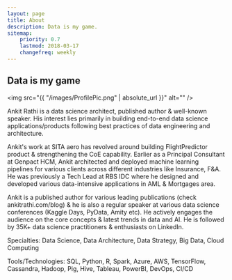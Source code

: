 ```yaml
---
layout: page
title: About
description: Data is my game.
sitemap:
    priority: 0.7
    lastmod: 2018-03-17
    changefreq: weekly
---
```

## Data is my game

<span class="image left"><img src="{{ "/images/ProfilePic.png" | absolute_url }}" alt="" /></span>

Ankit Rathi is a data science architect, published author & well-known speaker. His interest lies primarily in building end-to-end data science applications/products following best practices of data engineering and architecture.

Ankit's work at SITA aero has revolved around building FlightPredictor product & strengthening the CoE capability. Earlier as a Principal Consultant at Genpact HCM, Ankit architected and deployed machine learning pipelines for various clients across different industries like Insurance, F&A. He was previously a Tech Lead at RBS IDC where he designed and developed various data-intensive applications in AML & Mortgages area.

Ankit is a published author for various leading publications (check ankitrathi.com/blog) & he is also a regular speaker at various data science conferences (Kaggle Days, PyData, Amity etc). He actively engages the audience on the core concepts & latest trends in data and AI. He is followed by 35K+ data science practitioners & enthusiasts on LinkedIn.


Specialties: Data Science, Data Architecture, Data Strategy, Big Data, Cloud Computing

Tools/Technologies: SQL, Python, R, Spark, Azure, AWS, TensorFlow, Cassandra, Hadoop, Pig, Hive, Tableau, PowerBI, DevOps, CI/CD 
